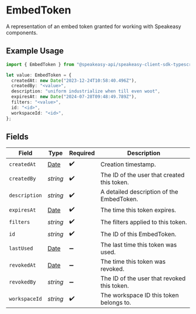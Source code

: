 # EmbedToken

A representation of an embed token granted for working with Speakeasy components.

## Example Usage

```typescript
import { EmbedToken } from "@speakeasy-api/speakeasy-client-sdk-typescript/sdk/models/shared";

let value: EmbedToken = {
  createdAt: new Date("2023-12-24T10:58:40.496Z"),
  createdBy: "<value>",
  description: "uniform industrialize when till even woot",
  expiresAt: new Date("2024-07-28T09:48:49.789Z"),
  filters: "<value>",
  id: "<id>",
  workspaceId: "<id>",
};
```

## Fields

| Field                                                                                         | Type                                                                                          | Required                                                                                      | Description                                                                                   |
| --------------------------------------------------------------------------------------------- | --------------------------------------------------------------------------------------------- | --------------------------------------------------------------------------------------------- | --------------------------------------------------------------------------------------------- |
| `createdAt`                                                                                   | [Date](https://developer.mozilla.org/en-US/docs/Web/JavaScript/Reference/Global_Objects/Date) | :heavy_check_mark:                                                                            | Creation timestamp.                                                                           |
| `createdBy`                                                                                   | *string*                                                                                      | :heavy_check_mark:                                                                            | The ID of the user that created this token.                                                   |
| `description`                                                                                 | *string*                                                                                      | :heavy_check_mark:                                                                            | A detailed description of the EmbedToken.                                                     |
| `expiresAt`                                                                                   | [Date](https://developer.mozilla.org/en-US/docs/Web/JavaScript/Reference/Global_Objects/Date) | :heavy_check_mark:                                                                            | The time this token expires.                                                                  |
| `filters`                                                                                     | *string*                                                                                      | :heavy_check_mark:                                                                            | The filters applied to this token.                                                            |
| `id`                                                                                          | *string*                                                                                      | :heavy_check_mark:                                                                            | The ID of this EmbedToken.                                                                    |
| `lastUsed`                                                                                    | [Date](https://developer.mozilla.org/en-US/docs/Web/JavaScript/Reference/Global_Objects/Date) | :heavy_minus_sign:                                                                            | The last time this token was used.                                                            |
| `revokedAt`                                                                                   | [Date](https://developer.mozilla.org/en-US/docs/Web/JavaScript/Reference/Global_Objects/Date) | :heavy_minus_sign:                                                                            | The time this token was revoked.                                                              |
| `revokedBy`                                                                                   | *string*                                                                                      | :heavy_minus_sign:                                                                            | The ID of the user that revoked this token.                                                   |
| `workspaceId`                                                                                 | *string*                                                                                      | :heavy_check_mark:                                                                            | The workspace ID this token belongs to.                                                       |